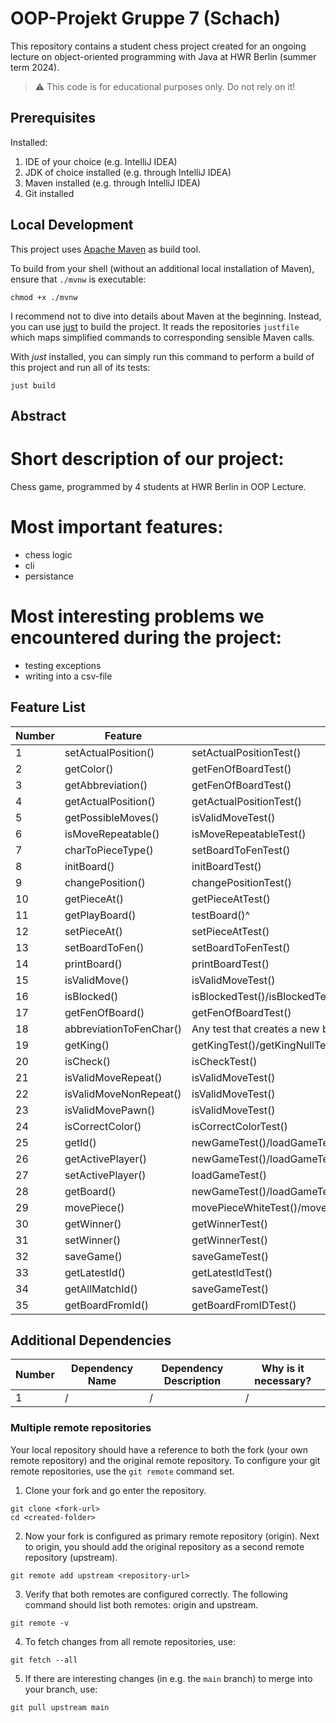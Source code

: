 # OOP-Projekt Gruppe 7 (Schach)

This repository contains a student chess project created for an ongoing lecture on object-oriented programming with Java
at HWR Berlin (summer term 2024).

> :warning: This code is for educational purposes only. Do not rely on it!

## Prerequisites

Installed:

1. IDE of your choice (e.g. IntelliJ IDEA)
2. JDK of choice installed (e.g. through IntelliJ IDEA)
3. Maven installed (e.g. through IntelliJ IDEA)
4. Git installed

## Local Development

This project uses [Apache Maven][maven] as build tool.

To build from your shell (without an additional local installation of Maven), ensure that `./mvnw`
is executable:

```
chmod +x ./mvnw
```

I recommend not to dive into details about Maven at the beginning.
Instead, you can use [just][just] to build the project.
It reads the repositories `justfile` which maps simplified commands to corresponding sensible Maven
calls.

With _just_ installed, you can simply run this command to perform a build of this project and run
all of its tests:

```
just build
```

## Abstract

# Short description of our project:
Chess game, programmed by 4 students at HWR Berlin in OOP Lecture.

# Most important features:
- chess logic
- cli
- persistance

# Most interesting problems we encountered during the project:
- testing exceptions
- writing into a csv-file

## Feature List

| Number | Feature                 | Tests                                                                                                                                                                                                   |
|--------|-------------------------|---------------------------------------------------------------------------------------------------------------------------------------------------------------------------------------------------------|
| 1      | setActualPosition()     | setActualPositionTest()                                                                                                                                                                                 |
| 2      | getColor()              | getFenOfBoardTest()                                                                                                                                                                                     |
| 3      | getAbbreviation()       | getFenOfBoardTest()                                                                                                                                                                                     |
| 4      | getActualPosition()     | getActualPositionTest()                                                                                                                                                                                 |
| 5      | getPossibleMoves()      | isValidMoveTest()                                                                                                                                                                                       |
| 6      | isMoveRepeatable()      | isMoveRepeatableTest()                                                                                                                                                                                  |
| 7      | charToPieceType()       | setBoardToFenTest()                                                                                                                                                                                     |
| 8      | initBoard()             | initBoardTest()                                                                                                                                                                                         |
| 9      | changePosition()        | changePositionTest()                                                                                                                                                                                    |
| 10     | getPieceAt()            | getPieceAtTest()                                                                                                                                                                                        |
| 11     | getPlayBoard()          | testBoard()^                                                                                                                                                                                            |
| 12     | setPieceAt()            | setPieceAtTest()                                                                                                                                                                                        |
| 13     | setBoardToFen()         | setBoardToFenTest()                                                                                                                                                                                     |
| 14     | printBoard()            | printBoardTest()                                                                                                                                                                                        |
| 15     | isValidMove()           | isValidMoveTest()                                                                                                                                                                                       |
| 16     | isBlocked()             | isBlockedTest()/isBlockedTestFullBoard()/isBlockedTestEmptyBoard()/isBlockedTestPieceOnEdgeOfMovement()/isBlockedTestHalfFilledBoard1()/isBlockedTestHalfFilledBoard2()/isBlockedTestHalfFilledBoard3() |
| 17     | getFenOfBoard()         | getFenOfBoardTest()                                                                                                                                                                                     |
| 18     | abbreviationToFenChar() | Any test that creates a new board                                                                                                                                                                       |
| 19     | getKing()               | getKingTest()/getKingNullTest()                                                                                                                                                                         |
| 20     | isCheck()               | isCheckTest()                                                                                                                                                                                           |
| 21     | isValidMoveRepeat()     | isValidMoveTest()                                                                                                                                                                                       |
| 22     | isValidMoveNonRepeat()  | isValidMoveTest()                                                                                                                                                                                       |
| 23     | isValidMovePawn()       | isValidMoveTest()                                                                                                                                                                                       |
| 24     | isCorrectColor()        | isCorrectColorTest()                                                                                                                                                                                    |
| 25     | getId()                 | newGameTest()/loadGameTest()                                                                                                                                                                            |
| 26     | getActivePlayer()       | newGameTest()/loadGameTest()                                                                                                                                                                            |
| 27     | setActivePlayer()       | loadGameTest()                                                                                                                                                                                          |
| 28     | getBoard()              | newGameTest()/loadGameTest()                                                                                                                                                                            |
| 29     | movePiece()             | movePieceWhiteTest()/movePieceBlackTest()                                                                                                                                                               |
| 30     | getWinner()             | getWinnerTest()                                                                                                                                                                                         |
| 31     | setWinner()             | getWinnerTest()                                                                                                                                                                                         |
| 32     | saveGame()              | saveGameTest()                                                                                                                                                                                          |
| 33     | getLatestId()           | getLatestIdTest()                                                                                                                                                                                       |
| 34     | getAllMatchId()         | saveGameTest()                                                                                                                                                                                          |
| 35     | getBoardFromId()        | getBoardFromIDTest()                                                                                                                                                                                    |

## Additional Dependencies

| Number | Dependency Name | Dependency Description | Why is it necessary? |
|--------|-----------------|------------------------|----------------------|
| 1      | /               | /                      | /                    |

### Multiple remote repositories

Your local repository should have a reference to both the fork (your own remote repository)
and the original remote repository.
To configure your git remote repositories, use the `git remote` command set.

1. Clone your fork and go enter the repository.

```
git clone <fork-url>
cd <created-folder>
```

2. Now your fork is configured as primary remote repository (origin).
   Next to origin, you should add the original repository as a second remote repository (upstream).

```
git remote add upstream <repository-url>
```

3. Verify that both remotes are configured correctly.
   The following command should list both remotes: origin and upstream.

```
git remote -v
```

4. To fetch changes from all remote repositories, use:

```
git fetch --all
```

5. If there are interesting changes (in e.g. the `main` branch) to merge into your branch, use:

```
git pull upstream main
```

[maven]: https://maven.apache.org/

[just]: https://github.com/casey/just
